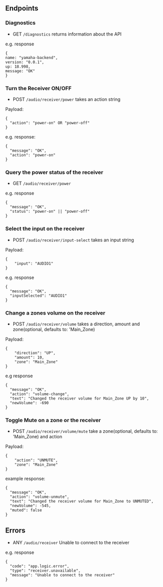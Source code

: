## Endpoints

### Diagnostics
* GET ```/diagnostics``` returns information about the API

e.g. response
```
{
name: "yamaha-backend",
version: "0.0.1",
up: 18.998,
message: "OK"
}
```

### Turn the Receiver ON/OFF
* POST ```/audio/receiver/power``` takes an action string

Payload:
```
{ 
  "action": "power-on" OR "power-off"
}
```

e.g. response:
```
{
  "message": "OK",
  "action": "power-on"
}
```


### Query the power status of the receiver
* GET ```/audio/receiver/power```

e.g. response
```
{
  "message": "OK",
  "status": "power-on" || "power-off"
}
```

### Select the input on the receiver 
* POST ```/audio/receiver/input-select``` takes an input string

Payload:
```
{
	"input": "AUDIO1"
}
```

e.g. response
```
{
  "message": "OK",
  "inputSelected": "AUDIO1"
}
```

### Change a zones volume on the receiver
* POST ```/audio/receiver/volume``` takes a direction, amount and zone(optional, defaults to: 'Main_Zone)

Payload: 
```
{
	"direction": "UP",
	"amount": 10,
	"zone": "Main_Zone"
}
```

e.g response
```
{
  "message": "OK",
  "action": "volume-change",
  "text": "Changed the receiver volume for Main_Zone UP by 10",
  "newVolume": -690
}
```

### Toggle Mute on a zone or the receiver
* POST ```/audio/receiver/volume/mute``` take a zone(optional, defaults to: 'Main_Zone) and action

Payload:
```
{
	"action": "UNMUTE",
	"zone": "Main_Zone"
}
```

example response:
```
{
  "message": "OK",
  "action": "volume-unmute",
  "text": "Changed the receiver volume for Main_Zone to UNMUTED",
  "newVolume": -545,
  "muted": false
}
```


## Errors
* ANY ```/audio/receiver``` Unable to connect to the receiver

e.g. response
```
{
  "code": "app.logic.error",
  "type": "receiver.unavailable",
  "message": "Unable to connect to the receiver"
}
```